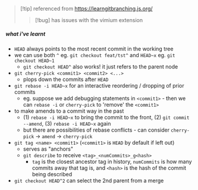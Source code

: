 > [!tip] referenced from  https://learngitbranching.js.org/
> > [!bug] has issues with the vimium extension
##### what i've learnt
- `HEAD` always points to the most recent commit in the working tree
- we can use both `^` eg. `git checkout feat/tst^` and `HEAD~x` eg. `git checkout HEAD~1`
	- `git checkout HEAD^` also works! it just refers to the parent node
- `git cherry-pick <commit1> <commit2> <...>`
	- plops down the commits after `HEAD`
- `git rebase -i HEAD~x` for an interactive reordering / dropping of prior commits
	- eg. suppose we add debugging statements in `<commit1>` - then we can `rebase -i` or `cherry-pick` to 'remove' the `<commit1>`
- to make amends to a commit way in the past
	- (1) `rebase -i HEAD~x` to bring the commit to the front, (2) `git commit --amend`, (3) `rebase -i HEAD~x` again
	- but there are possibilities of rebase conflicts - can consider `cherry-pick` -> `amend` -> `cherry-pick`
- `git tag <name> <commit1>` (`<commit1>` is `HEAD` by default if left out)
	- serves as "anchors"
	- `git describe` to receive `<tag>_<numCommits>_g<hash>`
		- `tag` is the closest ancestor tag in history, `numCommits` is how many commits away that tag is, and `<hash>` is the hash of the commit being described
- `git checkout HEAD^2` can select the 2nd parent from a merge